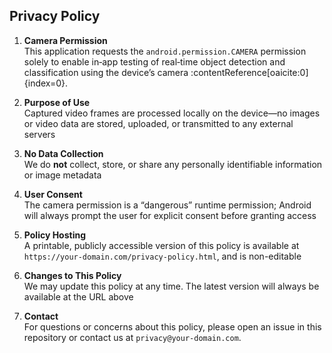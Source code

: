 ## Privacy Policy

1. **Camera Permission**  
   This application requests the `android.permission.CAMERA` permission solely to enable in‑app testing of real‑time object detection and classification using the device’s camera :contentReference[oaicite:0]{index=0}.

2. **Purpose of Use**  
   Captured video frames are processed locally on the device—no images or video data are stored, uploaded, or transmitted to any external servers 

3. **No Data Collection**  
   We do **not** collect, store, or share any personally identifiable information or image metadata

4. **User Consent**  
   The camera permission is a “dangerous” runtime permission; Android will always prompt the user for explicit consent before granting access

5. **Policy Hosting**  
   A printable, publicly accessible version of this policy is available at `https://your-domain.com/privacy-policy.html`, and is non-editable

6. **Changes to This Policy**  
   We may update this policy at any time. The latest version will always be available at the URL above 

7. **Contact**  
   For questions or concerns about this policy, please open an issue in this repository or contact us at `privacy@your-domain.com`. 
